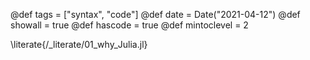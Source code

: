 @def tags = ["syntax", "code"]
@def date = Date("2021-04-12")
@def showall = true
@def hascode = true
@def mintoclevel = 2

\literate{/_literate/01_why_Julia.jl}
